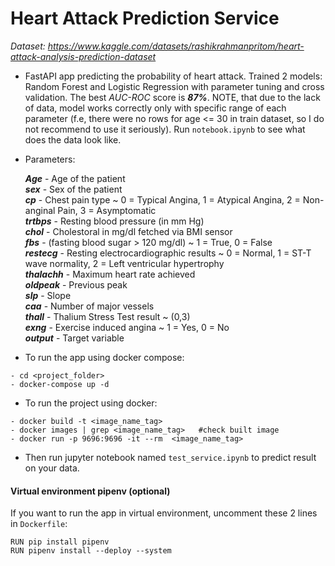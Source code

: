 # Heart Attack Prediction Service
*Dataset: https://www.kaggle.com/datasets/rashikrahmanpritom/heart-attack-analysis-prediction-dataset*  

- FastAPI app predicting the probability of heart attack. Trained 2 models: Random Forest and Logistic Regression with parameter tuning and cross validation. The best *AUC-ROC* score is ***87%***. NOTE, that due to the lack of data, model works correctly only with specific range of each parameter (f.e, there were no rows for age <= 30 in train dataset, so I do not recommend to use it seriously). Run `notebook.ipynb` to see what does the data look like.

- Parameters:

    ***Age*** - Age of the patient  
    ***sex*** - Sex of the patient  
    ***cp*** - Chest pain type ~ 0 = Typical Angina, 1 = Atypical Angina, 2 = Non-anginal Pain, 3 = Asymptomatic  
    ***trtbps*** - Resting blood pressure (in mm Hg)  
    ***chol*** - Cholestoral in mg/dl fetched via BMI sensor  
    ***fbs*** - (fasting blood sugar > 120 mg/dl) ~ 1 = True, 0 = False  
    ***restecg*** - Resting electrocardiographic results ~ 0 = Normal, 1 = ST-T wave normality, 2 = Left ventricular hypertrophy  
    ***thalachh*** - Maximum heart rate achieved  
    ***oldpeak*** - Previous peak  
    ***slp*** - Slope  
    ***caa*** - Number of major vessels  
    ***thall*** - Thalium Stress Test result ~ (0,3)  
    ***exng*** - Exercise induced angina ~ 1 = Yes, 0 = No  
    ***output*** - Target variable  


- To run the app using docker compose:  
```
- cd <project_folder>
- docker-compose up -d
```

- To run the project using docker:
```
- docker build -t <image_name_tag>
- docker images | grep <image_name_tag>   #check built image
- docker run -p 9696:9696 -it --rm  <image_name_tag>
```

- Then run jupyter notebook named `test_service.ipynb` to predict result on your data.

#### Virtual environment pipenv (optional)
If you want to run the app in virtual environment, uncomment these 2 lines in `Dockerfile`:
```
RUN pip install pipenv
RUN pipenv install --deploy --system
```
